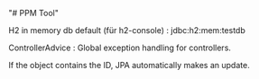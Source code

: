"# PPM Tool" 

H2 in memory db default (für h2-console) : jdbc:h2:mem:testdb

ControllerAdvice : Global exception handling for controllers.

If the object contains the ID, JPA automatically makes an update.
